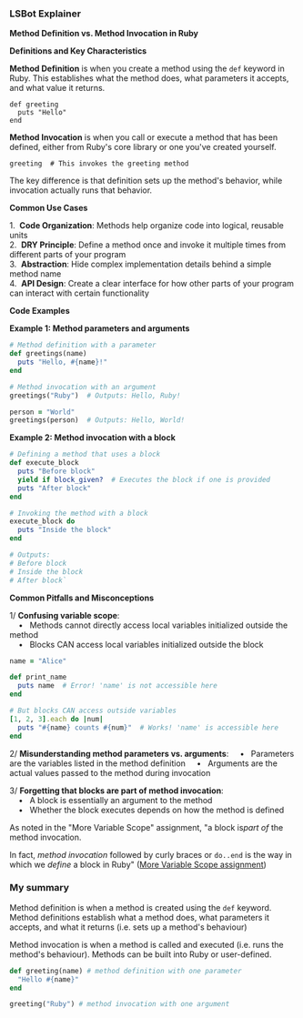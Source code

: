 ### LSBot Explainer

**Method Definition vs. Method Invocation in Ruby**

**Definitions and Key Characteristics**

**Method Definition**​ is when you create a method using the `def` keyword in Ruby. This establishes what the method does, what parameters it accepts, and what value it returns.

```
def greeting
  puts "Hello"
end
```

**Method Invocation**​ is when you call or execute a method that has been defined, either from Ruby's core library or one you've created yourself.

```
greeting  # This invokes the greeting method
```

The key difference is that definition sets up the method's behavior, while invocation actually runs that behavior.

**Common Use Cases**

1.  ​**Code Organization**​: Methods help organize code into logical, reusable units  
2.  ​**DRY Principle**​: Define a method once and invoke it multiple times from different parts of your program  
3.  ​**Abstraction**​: Hide complex implementation details behind a simple method name  
4.  ​**API Design**​: Create a clear interface for how other parts of your program can interact with certain functionality

**Code Examples**

**Example 1: Method parameters and arguments**

```ruby
# Method definition with a parameter
def greetings(name)
  puts "Hello, #{name}!"
end

# Method invocation with an argument
greetings("Ruby")  # Outputs: Hello, Ruby!

person = "World"
greetings(person)  # Outputs: Hello, World!
```

**Example 2: Method invocation with a block**

```ruby
# Defining a method that uses a block
def execute_block
  puts "Before block"
  yield if block_given?  # Executes the block if one is provided
  puts "After block"
end

# Invoking the method with a block
execute_block do
  puts "Inside the block"
end

# Outputs:
# Before block
# Inside the block
# After block`
```

**Common Pitfalls and Misconceptions**

1/ **Confusing variable scope**​:  
    •   Methods cannot directly access local variables initialized outside the method  
    •   Blocks CAN access local variables initialized outside the block<!---->

```ruby
name = "Alice"

def print_name
  puts name  # Error! 'name' is not accessible here
end

# But blocks CAN access outside variables
[1, 2, 3].each do |num|
  puts "#{name} counts #{num}"  # Works! 'name' is accessible here
end
```

2/ **Misunderstanding method parameters vs. arguments**​: 
    •   Parameters are the variables listed in the method definition 
    •   Arguments are the actual values passed to the method during invocation

3/ **Forgetting that blocks are part of method invocation**​:  
    •   A block is essentially an argument to the method  
    •   Whether the block executes depends on how the method is defined

As noted in the "More Variable Scope" assignment, "a block is ​_part of_​ the method invocation.

In fact, ​_method invocation_​ followed by curly braces or `do..end` is the way in which we ​_define_​ a block in Ruby" ([More Variable Scope assignment](https://launchschool.com/lessons/8a39abff/assignments/1be6d04d))


### My summary

Method definition is when a method is created using the `def` keyword. Method definitions establish what a method does, what parameters it accepts, and what it returns (i.e. sets up a method's behaviour)

Method invocation is when a method is called and executed (i.e. runs the method's behaviour). Methods can be built into Ruby or user-defined.

```ruby
def greeting(name) # method definition with one parameter
  "Hello #{name}"
end

greeting("Ruby") # method invocation with one argument
```